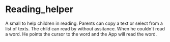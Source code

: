 # Reading_helper

A small to help children in reading.
Parents can copy a text or select from a list of texts.
The child can read by without assitance. When he couldn't read a word.
He points the cursor to the word and the App will read the word.
